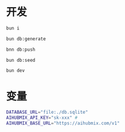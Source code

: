 # 开发
```zsh
bun i

bun db:generate

bnn db:push

bun db:seed

bun dev
```

# 变量
```zsh
DATABASE_URL="file:./db.sqlite"
AIHUBMIX_API_KEY="sk-xxx" #
AIHUBMIX_BASE_URL="https://aihubmix.com/v1"
```

